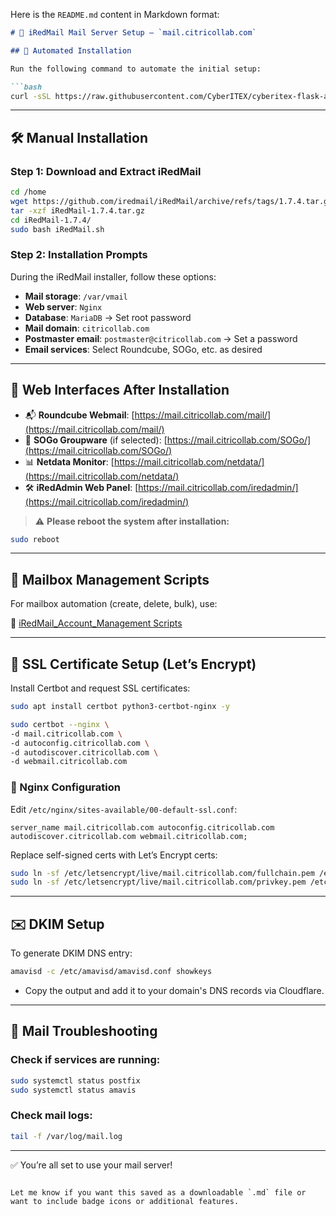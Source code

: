 Here is the `README.md` content in Markdown format:

````markdown
# 📧 iRedMail Mail Server Setup – `mail.citricollab.com`

## 🚀 Automated Installation

Run the following command to automate the initial setup:

```bash
curl -sSL https://raw.githubusercontent.com/CyberITEX/cyberitex-flask-api/main/user-data/install.sh | bash -s -- root 8G mail.citricollab.com
````

---

## 🛠️ Manual Installation

### Step 1: Download and Extract iRedMail

```bash
cd /home
wget https://github.com/iredmail/iRedMail/archive/refs/tags/1.7.4.tar.gz
tar -xzf iRedMail-1.7.4.tar.gz
cd iRedMail-1.7.4/
sudo bash iRedMail.sh
```

### Step 2: Installation Prompts

During the iRedMail installer, follow these options:

* **Mail storage**: `/var/vmail`
* **Web server**: `Nginx`
* **Database**: `MariaDB` → Set root password
* **Mail domain**: `citricollab.com`
* **Postmaster email**: `postmaster@citricollab.com` → Set a password
* **Email services**: Select Roundcube, SOGo, etc. as desired

---

## 🔗 Web Interfaces After Installation

* 📬 **Roundcube Webmail**: [https://mail.citricollab.com/mail/](https://mail.citricollab.com/mail/)
* 📆 **SOGo Groupware** (if selected): [https://mail.citricollab.com/SOGo/](https://mail.citricollab.com/SOGo/)
* 📊 **Netdata Monitor**: [https://mail.citricollab.com/netdata/](https://mail.citricollab.com/netdata/)
* 🛠️ **iRedAdmin Web Panel**: [https://mail.citricollab.com/iredadmin/](https://mail.citricollab.com/iredadmin/)

> ⚠️ **Please reboot the system after installation:**

```bash
sudo reboot
```

---

## 👥 Mailbox Management Scripts

For mailbox automation (create, delete, bulk), use:

🔗 [iRedMail\_Account\_Management Scripts](https://github.com/ahmedali71x/iRedMail_Account_Management)

---

## 🔐 SSL Certificate Setup (Let’s Encrypt)

Install Certbot and request SSL certificates:

```bash
sudo apt install certbot python3-certbot-nginx -y

sudo certbot --nginx \
-d mail.citricollab.com \
-d autoconfig.citricollab.com \
-d autodiscover.citricollab.com \
-d webmail.citricollab.com
```

### 🔧 Nginx Configuration

Edit `/etc/nginx/sites-available/00-default-ssl.conf`:

```nginx
server_name mail.citricollab.com autoconfig.citricollab.com autodiscover.citricollab.com webmail.citricollab.com;
```

Replace self-signed certs with Let’s Encrypt certs:

```bash
sudo ln -sf /etc/letsencrypt/live/mail.citricollab.com/fullchain.pem /etc/ssl/certs/iRedMail.crt
sudo ln -sf /etc/letsencrypt/live/mail.citricollab.com/privkey.pem /etc/ssl/private/iRedMail.key
```

---

## ✉️ DKIM Setup

To generate DKIM DNS entry:

```bash
amavisd -c /etc/amavisd/amavisd.conf showkeys
```

* Copy the output and add it to your domain's DNS records via Cloudflare.

---

## 🧪 Mail Troubleshooting

### Check if services are running:

```bash
sudo systemctl status postfix
sudo systemctl status amavis
```

### Check mail logs:

```bash
tail -f /var/log/mail.log
```

---

✅ You’re all set to use your mail server!

```

Let me know if you want this saved as a downloadable `.md` file or want to include badge icons or additional features.
```
